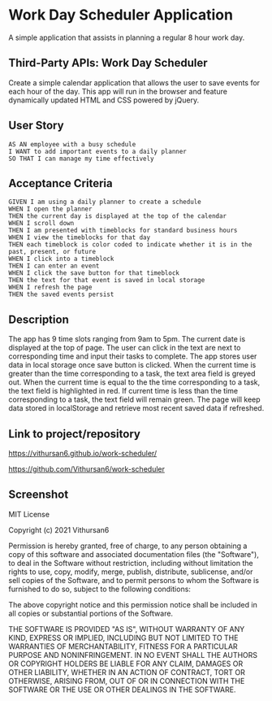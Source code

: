 # Work Day Scheduler Application
A simple application that assists in planning a regular 8 hour work day.

## Third-Party APIs: Work Day Scheduler

Create a simple calendar application that allows the user to save events for each hour of the day. This app will run in the browser and feature dynamically updated HTML and CSS powered by jQuery.


## User Story

```
AS AN employee with a busy schedule
I WANT to add important events to a daily planner
SO THAT I can manage my time effectively
```

## Acceptance Criteria

```
GIVEN I am using a daily planner to create a schedule
WHEN I open the planner
THEN the current day is displayed at the top of the calendar
WHEN I scroll down
THEN I am presented with timeblocks for standard business hours
WHEN I view the timeblocks for that day
THEN each timeblock is color coded to indicate whether it is in the past, present, or future
WHEN I click into a timeblock
THEN I can enter an event
WHEN I click the save button for that timeblock
THEN the text for that event is saved in local storage
WHEN I refresh the page
THEN the saved events persist
```

## Description
The app has 9 time slots ranging from 9am to 5pm. The current date is displayed at the top of page.
The user can click in the text are next to corresponding time and input their tasks to complete.
The app stores user data in local storage once save button is clicked.
When the current time is greater than the time corresponding to a task, the text area field is greyed out.
When the current time is equal to the the time corresponding to a task, the text field is highlighted in red.
If current time is less than the time corresponding to a task, the text field will remain green.
The page will keep data stored in localStorage and retrieve most recent saved data if refreshed.

## Link to project/repository

https://vithursan6.github.io/work-scheduler/

https://github.com/Vithursan6/work-scheduler




## Screenshot





MIT License

Copyright (c) 2021 Vithursan6

Permission is hereby granted, free of charge, to any person obtaining a copy
of this software and associated documentation files (the "Software"), to deal
in the Software without restriction, including without limitation the rights
to use, copy, modify, merge, publish, distribute, sublicense, and/or sell
copies of the Software, and to permit persons to whom the Software is
furnished to do so, subject to the following conditions:

The above copyright notice and this permission notice shall be included in all
copies or substantial portions of the Software.

THE SOFTWARE IS PROVIDED "AS IS", WITHOUT WARRANTY OF ANY KIND, EXPRESS OR
IMPLIED, INCLUDING BUT NOT LIMITED TO THE WARRANTIES OF MERCHANTABILITY,
FITNESS FOR A PARTICULAR PURPOSE AND NONINFRINGEMENT. IN NO EVENT SHALL THE
AUTHORS OR COPYRIGHT HOLDERS BE LIABLE FOR ANY CLAIM, DAMAGES OR OTHER
LIABILITY, WHETHER IN AN ACTION OF CONTRACT, TORT OR OTHERWISE, ARISING FROM,
OUT OF OR IN CONNECTION WITH THE SOFTWARE OR THE USE OR OTHER DEALINGS IN THE
SOFTWARE.
